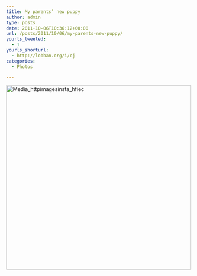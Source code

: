 ```yaml
---
title: My parents’ new puppy
author: admin
type: posts
date: 2011-10-06T10:36:12+00:00
url: /posts/2011/10/06/my-parents-new-puppy/
yourls_tweeted:
  - 1
yourls_shorturl:
  - http://lobban.org/i/cj
categories:
  - Photos

---
```

<div class='posterous_autopost'>
  <a href="http://instagr.am/p/PQMc7/"></p> 
  
  <div class='p_embed p_image_embed'>
    <a href="http://posterous.com/getfile/files.posterous.com/nonimage/IorptyaGjgEbmpnoFvfohadpBsAfdbkoxFtupzaFoCxwABkFqqvJGzztCkDl/media_httpimagesinsta_HfIEc.jpg.scaled1000.jpg"><img alt="Media_httpimagesinsta_hfiec" height="500" src="http://posterous.com/getfile/files.posterous.com/nonimage/IorptyaGjgEbmpnoFvfohadpBsAfdbkoxFtupzaFoCxwABkFqqvJGzztCkDl/media_httpimagesinsta_HfIEc.jpg.scaled500.jpg" width="500" /></a>
  </div>
  
  <p>
    </a></div>